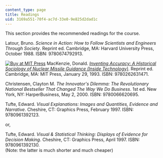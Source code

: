 ```yaml
---
content_type: page
title: Readings
uid: 3169a551-70f4-ac7d-33e0-9e825d2dad1c
---
```


This section provides the recommended readings for the course.

Latour, Bruno. _Science in Action: How to Follow Scientists and Engineers Through Society_. Reprint ed. Cambridge, MA: Harvard University Press, October 1988. ISBN: 9780674792913.

[![Buy at MIT Press](/images/mp_logo.gif)](https://mitpress.mit.edu/9780262631471) MacKenzie, Donald. [_Inventing Accuracy: A Historical Sociology of Nuclear Missile Guidance (Inside Technology)_](https://mitpress.mit.edu/9780262631471). Reprint ed. Cambridge, MA: MIT Press, January 29, 1993. ISBN: 9780262631471.

Christensen, Clayton M. _The Innovator's Dilemma: The Revolutionary National Bestseller That Changed The Way We Do Business_. 1st ed. New York, NY: HarperBusiness, May 2, 2000. ISBN: 9780066620695.

Tufte, Edward. _Visual Explanations: Images and Quantities, Evidence and Narrative_. Cheshire, CT: Graphics Press, February 1997. ISBN: 9780961392123.

or,

Tufte, Edward. _Visual & Statistical Thinking: Displays of Evidence for Decision Making_. Cheshire, CT: Graphics Press, April 1997. ISBN: 9780961392130.  
(Note: the latter is much shorter and much cheaper)